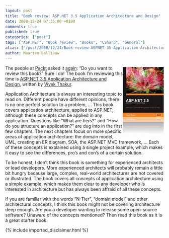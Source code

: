 ```yaml
---
layout: post
title: "Book review: ASP.NET 3.5 Application Architecture and Design"
date: 2008-12-24 07:35:00 +0100
comments: true
published: true
categories: ["post"]
tags: ["ASP.NET", "Book review", "Books", "CSharp", "General"]
alias: ["/post/2008/12/24/Book-review-ASPNET-35-Application-Architecture-and-Design.aspx", "/post/2008/12/24/book-review-aspnet-35-application-architecture-and-design.aspx"]
author: Maarten Balliauw
---
```

<p>
<a href="http://www.amazon.com/gp/product/1847195504?ie=UTF8&amp;tag=maabalblo-20&amp;linkCode=as2&amp;camp=1789&amp;creative=9325&amp;creativeASIN=1847195504" target="_blank"><img style="display: inline; margin: 5px 0px; width: 130px; height: 213px; border: 0px" src="/images/WindowsLiveWriter/Bookre.5ApplicationArchitectureandDesign_9740/image_3.png" border="0" alt="image" title="image" hspace="5" vspace="5" width="130" height="213" align="right" /></a> The people at <a href="http://www.packtpub.com/" target="_blank">Packt</a> asked it <a href="/post/2008/01/29/Books-I-recently-read.aspx" target="_blank">again</a>: &ldquo;Do you want to review this book?&rdquo; Sure I do! The book I&rsquo;m reviewing this time is <a href="http://www.amazon.com/gp/product/1847195504?ie=UTF8&amp;tag=maabalblo-20&amp;linkCode=as2&amp;camp=1789&amp;creative=9325&amp;creativeASIN=1847195504" target="_blank">ASP.NET 3.5 Application Architecture and Design</a>, written by <a href="http://www.vivekthakur.com/" target="_blank">Vivek Thakur</a>. 
</p>
<p>
Application Architecture is always an interesting topic to read on. Different people have different opinions, there is no one perfect solution to a problem, &hellip; This book covers application architecture, applied to ASP.NET, although these concepts can be applied in any application. Questions like &ldquo;What are tiers?&rdquo; and &ldquo;How do you structure an application?&rdquo; are dug into in the first few chapters. The next chapters focus on more specific areas of application architecture: the domain model, UML, creating an ER diagram, SOA, the ASP.NET MVC framework, &hellip; Each of these concepts is explained using a single project example, which makes it easy to see the differences, pro&rsquo;s and con&rsquo;s of a certain solution. 
</p>
<p>
To be honest, I don&rsquo;t think this book is something for experienced architects or lead developers. More experienced architects will probably remain a little bit hungry because large, complex, real-world architectures are not covered or illustrated. The book covers all concepts of application architecture using a simple example, which makes them clear to any developer who is interested in architecture but has always been affraid of all these concepts. 
</p>
<p>
If you are familiar with the words &ldquo;N-Tier&rdquo;, &ldquo;domain model&rdquo; and other architectural concepts, I think this book might not be covering architecture deep enough. Are you a developer wanting to release some open-source software? Unaware of the concepts mentioned? Then read this book as it is a great starter book. 
</p>


{% include imported_disclaimer.html %}

